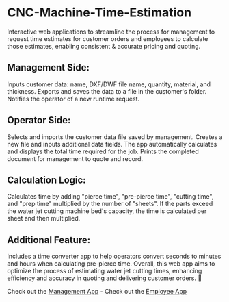 # CNC-Machine-Time-Estimation

Interactive web applications to streamline the process for management to request time estimates for customer orders and employees to calculate those estimates, enabling consistent &amp; accurate pricing and quoting.

## Management Side:
Inputs customer data: name, DXF/DWF file name, quantity, material, and thickness.
Exports and saves the data to a file in the customer's folder.
Notifies the operator of a new runtime request.

## Operator Side:
Selects and imports the customer data file saved by management.
Creates a new file and inputs additional data fields.
The app automatically calculates and displays the total time required for the job.
Prints the completed document for management to quote and record.

## Calculation Logic:
Calculates time by adding "pierce time", "pre-pierce time", "cutting time", and "prep time" multiplied by the number of "sheets".
If the parts exceed the water jet cutting machine bed's capacity, the time is calculated per sheet and then multiplied.

## Additional Feature:
Includes a time converter app to help operators convert seconds to minutes and hours when calculating pre-pierce time.
Overall, this web app aims to optimize the process of estimating water jet cutting times, enhancing efficiency and accuracy in quoting and delivering customer orders. 🚀

Check out the [Management App](Management%20App.html) -
Check out the [Employee App](Employee%20App.html)
